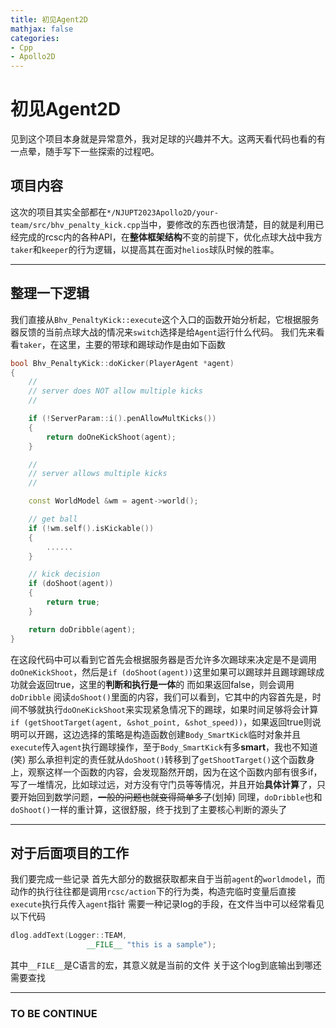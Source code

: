```yaml
---
title: 初见Agent2D
mathjax: false
categories:
- Cpp
- Apollo2D
---
```


# 初见Agent2D
见到这个项目本身就是异常意外，我对足球的兴趣并不大。这两天看代码也看的有一点晕，随手写下一些探索的过程吧。

<!--more-->


## 项目内容
这次的项目其实全部都在`*/NJUPT2023Apollo2D/your-team/src/bhv_penalty_kick.cpp`当中，要修改的东西也很清楚，目的就是利用已经完成的rcsc内的各种API，在**整体框架结构**不变的前提下，优化点球大战中我方`taker`和`keeper`的行为逻辑，以提高其在面对`helios`球队时候的胜率。

---

## 整理一下逻辑
我们直接从`Bhv_PenaltyKick::execute`这个入口的函数开始分析起，它根据服务器反馈的当前点球大战的情况来`switch`选择是给`Agent`运行什么代码。
我们先来看看`taker`，在这里，主要的带球和踢球动作是由如下函数
```c++
bool Bhv_PenaltyKick::doKicker(PlayerAgent *agent)
{
    //
    // server does NOT allow multiple kicks
    //

    if (!ServerParam::i().penAllowMultKicks())
    {
        return doOneKickShoot(agent);
    }

    //
    // server allows multiple kicks
    //

    const WorldModel &wm = agent->world();

    // get ball
    if (!wm.self().isKickable())
    {
        ......
    }

    // kick decision
    if (doShoot(agent))
    {
        return true;
    }

    return doDribble(agent);
}
```
在这段代码中可以看到它首先会根据服务器是否允许多次踢球来决定是不是调用`doOneKickShoot`，然后是`if (doShoot(agent))`这里如果可以踢球并且踢球踢球成功就会返回true，这里的**判断和执行是一体**的
而如果返回false，则会调用`doDribble`
阅读`doShoot()`里面的内容，我们可以看到，它其中的内容首先是，时间不够就执行`doOneKickShoot`来实现紧急情况下的踢球，如果时间足够将会计算`if (getShootTarget(agent, &shot_point, &shot_speed))`，如果返回true则说明可以开踢，这边选择的策略是构造函数创建`Body_SmartKick`临时对象并且`execute`传入`agent`执行踢球操作，至于`Body_SmartKick`有多**smart**，我也不知道(笑)
那么承担判定的责任就从`doShoot()`转移到了`getShootTarget()`这个函数身上，观察这样一个函数的内容，会发现豁然开朗，因为在这个函数内部有很多if，写了一堆情况，比如球过远，对方没有守门员等等情况，并且开始**具体计算**了，只要开始回到数学问题，~~一般的问题也就变得简单多了~~(划掉)
同理，`doDribble`也和`doShoot()`一样的重计算，这很舒服，终于找到了主要核心判断的源头了

---

## 对于后面项目的工作
我们要完成一些记录
首先大部分的数据获取都来自于当前`agent`的`worldmodel`，而动作的执行往往都是调用`rcsc/action`下的行为类，构造完临时变量后直接`execute`执行兵传入`agent`指针
需要一种记录log的手段，在文件当中可以经常看见以下代码
```c++
dlog.addText(Logger::TEAM,
                 __FILE__ "this is a sample");
```
其中`__FILE__`是C语言的宏，其意义就是当前的文件
关于这个log到底输出到哪还需要查找

---

### TO BE CONTINUE